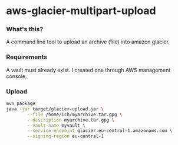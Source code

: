 # aws-glacier-multipart-upload

### What's this?

A command line tool to upload an archive (file) into amazon glacier.

### Requirements

A vault must already exist. I created one through AWS management console.

### Upload

````bash
mvn package
java -jar target/glacier-upload.jar \
        --file /home/ich/myarchive.tar.gpg \
        --description myarchive.tar.gpg \
        --vault-name myvault \
        --service-endpoint glacier.eu-central-1.amazonaws.com \
        --signing-region eu-central-1
````

